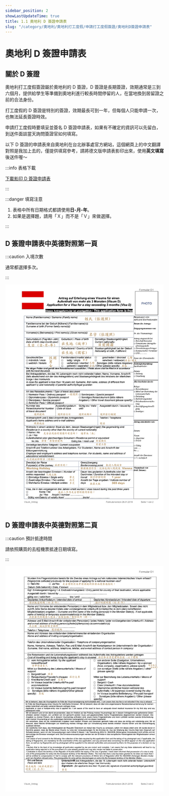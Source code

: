 ```yaml
---
sidebar_position: 2
showLastUpdateTime: true
title: 1.1 奧地利 D 簽證申請表
slug: "/category/奧地利/奧地利打工度假/申請打工度假簽證/奧地利D簽證申請表"
---
```


# 奧地利 D 簽證申請表

## 關於 D 簽證

奧地利打工度假簽證屬於奧地利的 D 簽證，D 簽證是長期簽證，效期通常是三到六個月，提供給學生等準備到奧地利進行較長時間停留的人，在當地換到居留證之前的合法身份。

打工度假的 D 簽證是特別的簽證，效期最長可到一年，但每個人只能申請一次，也無法延長簽證時效。

申請打工度假時要填妥並簽名 D 簽證申請表，如果有不確定的資訊可以先留白，到送件面談當天詢問簽證官如何填寫。

以下 D 簽證的申請表來自奧地利在台北辦事處官方網站，這個網頁上的中文翻譯對照是我加上去的，僅提供填寫參考，請將德文版申請表影印出來，使用**英文填寫**後送件喔～

:::info 表格下載

[下載影印 D 簽證申請表](https://www.bmeia.gv.at/fileadmin/user_upload/Vertretungen/OEBT_Taipei/Dokumente/Antragsformular_Visum_D__.pdf)

:::

:::danger 填寫注意

1. 表格中所有日期格式都請使用**日-月-年**。
2. 如果是選擇題，請用「Ｘ」而不是「Ｖ」來做選擇。

:::

## D 簽證申請表中英德對照第一頁

:::caution 入境次數

通常都選擇多次。

:::

![D簽申請表第一頁](D簽申請表第一頁.jpg)

## D 簽證申請表中英德對照第二頁

:::caution 預計抵達時間

請依照購買的去程機票抵達日期填寫。

:::

![D簽申請表第二頁](D簽申請表第二頁.jpg)